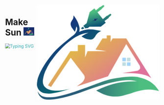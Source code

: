 <img src="icon-makeSun.png" min-width="400px" max-width="400px" width="400px" align="right" alt="Computador iuriCode">

<h1 align="left"><b>Make Sun </b><img src="logo-makeSun.png" width="35">
</h1>

<p align="left">
<img src="https://readme-typing-svg.herokuapp.com?font=Fira+Code&pause=1000&width=435&lines=Empower+your+lIFE+with+clean<br>and+renewable+energy.;Make+a+difference,+Make+Sun!!+%3A)" alt="Typing SVG" width="470" style="color: #2FAAB6"/></a>
</p>





<br>
